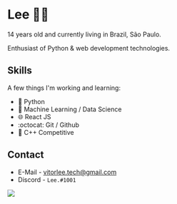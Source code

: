 # Lee 👨‍💻 
14 years old and currently living in Brazil, São Paulo.

Enthusiast of Python & web development technologies.

## Skills 
A few things I'm working and learning:
- 🐍 Python 
- 🤖 Machine Learning  /  Data Science
- 🌐 React JS
- :octocat: Git / Github
- 🔧 C++ Competitive 

## Contact 
- E-Mail - <a>vitorlee.tech@gmail.com</a> 
- Discord - `Lee.#1001` <br>

<img src="https://github-readme-stats.vercel.app/api?username=vLeeH&show_icons=true&hide_border=false">
